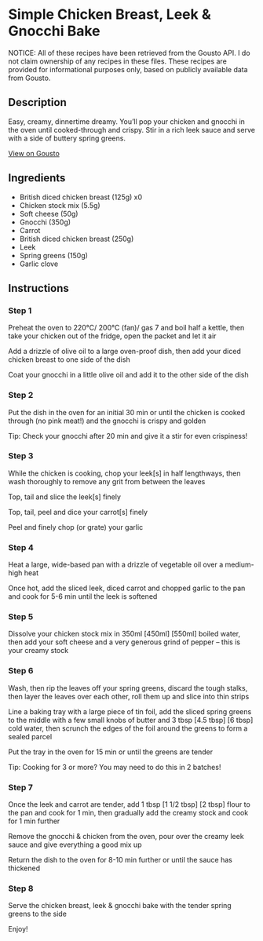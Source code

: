 # Simple Chicken Breast, Leek & Gnocchi Bake

NOTICE: All of these recipes have been retrieved from the Gousto API. I do not claim ownership of any recipes in these files. These recipes are provided for informational purposes only, based on publicly available data from Gousto.

## Description

Easy, creamy, dinnertime dreamy. You’ll pop your chicken and gnocchi in the oven until cooked-through and crispy. Stir in a rich leek sauce and serve with a side of buttery spring greens.

[View on Gousto](https://www.gousto.co.uk/recipes/cookbook/simple-chicken-breast-leek-gnocchi-bake)

## Ingredients

- British diced chicken breast (125g) x0
- Chicken stock mix (5.5g)
- Soft cheese (50g)
- Gnocchi (350g)
- Carrot
- British diced chicken breast (250g)
- Leek
- Spring greens (150g)
- Garlic clove

## Instructions


### Step 1

Preheat the oven to 220°C/ 200°C (fan)/ gas 7 and boil half a kettle, then take your chicken out of the fridge, open the packet and let it air

Add a drizzle of olive oil to a large oven-proof dish, then add your diced chicken breast to one side of the dish

Coat your gnocchi in a little olive oil and add it to the other side of the dish


### Step 2

Put the dish in the oven for an initial 30 min or until the chicken is cooked through (no pink meat!) and the gnocchi is crispy and golden

Tip: Check your gnocchi after 20 min and give it a stir for even crispiness!


### Step 3

While the chicken is cooking, chop your leek[s] in half lengthways, then wash thoroughly to remove any grit from between the leaves

Top, tail and slice the leek[s] finely

Top, tail, peel and dice your carrot[s] finely

Peel and finely chop (or grate) your garlic


### Step 4

Heat a large, wide-based pan with a drizzle of vegetable oil over a medium-high heat

Once hot, add the sliced leek, diced carrot and chopped garlic to the pan and cook for 5-6 min until the leek is softened


### Step 5

Dissolve your chicken stock mix in 350ml <span class="text-purple">[450ml]</span> <span class="text-danger">[550ml]</span> boiled water, then add your soft cheese and a very generous grind of pepper – this is your creamy stock


### Step 6

Wash, then rip the leaves off your spring greens, discard the tough stalks, then layer the leaves over each other, roll them up and slice into thin strips

Line a baking tray with a large piece of tin foil, add the sliced spring greens to the middle with a few small knobs of butter and 3 tbsp <span class="text-purple">[4.5 tbsp]</span> <span class="text-danger">[6 tbsp] </span>cold water, then scrunch the edges of the foil around the greens to form a sealed parcel

Put the tray in the oven for 15 min or until the greens are tender

Tip: Cooking for 3 or more? You may need to do this in 2 batches!


### Step 7

Once the leek and carrot are tender, add 1 tbsp<span class="text-danger"> <span class="text-purple">[1 1/2 tbsp]</span> [2 tbsp] </span>flour to the pan and cook for 1 min, then gradually add the creamy stock and cook for 1 min further

Remove the gnocchi & chicken from the oven, pour over the creamy leek sauce and give everything a good mix up

Return the dish to the oven for 8-10 min further or until the sauce has thickened

### Step 8

Serve the chicken breast, leek & gnocchi bake with the tender spring greens to the side

Enjoy!

